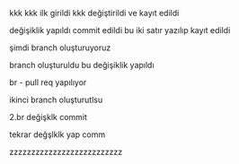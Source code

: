 kkk
kkk ilk girildi
kkk değiştirildi ve kayıt edildi


değişiklik yapıldı commit edildi
bu iki satır yazılıp kayıt edildi

şimdi branch oluşturuyoruz

branch oluşturuldu bu değişiklik yapıldı

br - pull req yapılıyor

ikinci branch oluşturutlsu

2.br   değişklk  commit

tekrar değşlklk yap comm

zzzzzzzzzzzzzzzzzzzzzzzzzz

